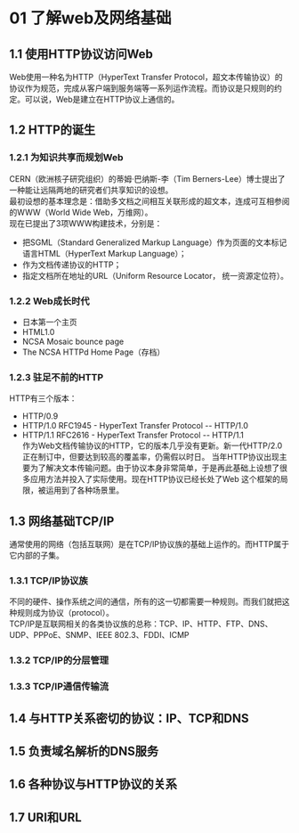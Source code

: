 # 01 了解web及网络基础

## 1.1 使用HTTP协议访问Web
Web使用一种名为HTTP（HyperText Transfer Protocol，超文本传输协议）的协议作为规范，完成从客户端到服务端等一系列运作流程。而协议是只规则的约定。可以说，Web是建立在HTTP协议上通信的。
## 1.2 HTTP的诞生
### 1.2.1 为知识共享而规划Web
CERN（欧洲核子研究组织）的蒂姆·巴纳斯-李（Tim Berners-Lee）博士提出了一种能让远隔两地的研究者们共享知识的设想。   
最初设想的基本理念是：借助多文档之间相互关联形成的超文本，连成可互相参阅的WWW（World Wide Web，万维网）。   
现在已提出了3项WWW构建技术，分别是：
- 把SGML（Standard Generalized Markup Language）作为页面的文本标记语言HTML（HyperText Markup Language）；
- 作为文档传递协议的HTTP；
- 指定文档所在地址的URL（Uniform Resource Locator， 统一资源定位符）。
### 1.2.2 Web成长时代
- 日本第一个主页
- HTML1.0
- NCSA Mosaic bounce page
- The NCSA HTTPd Home Page（存档）
### 1.2.3 驻足不前的HTTP
HTTP有三个版本：
- HTTP/0.9
- HTTP/1.0
RFC1945 - HyperText Transfer Protocol -- HTTP/1.0
- HTTP/1.1
RFC2616 - HyperText Transfer Protocol -- HTTP/1.1   
作为Web文档传输协议的HTTP，它的版本几乎没有更新。新一代HTTP/2.0正在制订中，但要达到较高的覆盖率，仍需假以时日。
当年HTTP协议出现主要为了解决文本传输问题。由于协议本身非常简单，于是再此基础上设想了很多应用方法并投入了实际使用。现在HTTP协议已经长处了Web 这个框架的局限，被运用到了各种场景里。
## 1.3 网络基础TCP/IP
通常使用的网络（包括互联网）是在TCP/IP协议族的基础上运作的。而HTTP属于它内部的子集。
### 1.3.1 TCP/IP协议族
不同的硬件、操作系统之间的通信，所有的这一切都需要一种规则。而我们就把这种规则成为协议（protocol）。    
TCP/IP是互联网相关的各类协议族的总称：TCP、IP、HTTP、FTP、DNS、UDP、PPPoE、SNMP、IEEE 802.3、FDDI、ICMP
### 1.3.2 TCP/IP的分层管理
### 1.3.3 TCP/IP通信传输流
## 1.4 与HTTP关系密切的协议：IP、TCP和DNS
## 1.5 负责域名解析的DNS服务
## 1.6 各种协议与HTTP协议的关系
## 1.7 URI和URL